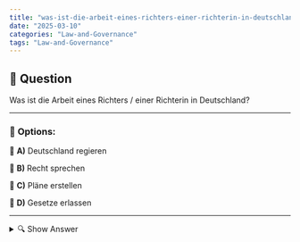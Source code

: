 ```yaml
---
title: "was-ist-die-arbeit-eines-richters-einer-richterin-in-deutschland"
date: "2025-03-10"
categories: "Law-and-Governance"
tags: "Law-and-Governance"
---
```


## 📌 **Question**

Was ist die Arbeit eines Richters / einer Richterin in Deutschland?



---

### 📝 **Options:**

🔘 **A)** Deutschland regieren

🔘 **B)** Recht sprechen

🔘 **C)** Pläne erstellen

🔘 **D)** Gesetze erlassen

---

<details>
  <summary>🔍 Show Answer</summary>

  <p>
💡  <b>Correct Answer:</b>  b
  </p>
  <p>
    📖<b>Explanation:</b>
    In Deutschland sind Richter und Richterinnen zentrale Figuren im Justizsystem. Ihre Hauptaufgabe besteht darin, Recht zu sprechen, indem sie Fälle prüfen, Beweise bewerten und Urteile fällen. Sie sorgen dafür, dass Gesetze korrekt angewendet werden und die Rechte der Bürger gewahrt bleiben. Richter agieren unabhängig und unparteiisch, um Gerechtigkeit sicherzustellen und Konflikte gemäß den geltenden gesetzlichen Bestimmungen zu lösen. Sie tragen somit wesentlich zur Aufrechterhaltung des Rechtsstaats und zur Wahrung der gesellschaftlichen Ordnung bei.
  </p>
</details>
